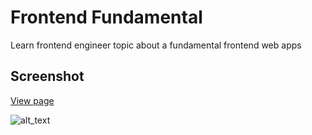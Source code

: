 # Frontend Fundamental
Learn frontend engineer topic about a fundamental frontend web apps

## Screenshot
[View page](https://anantyan.github.io/frontend-fundamental/dist/)

![alt_text]()
